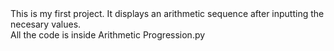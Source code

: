 <html>
  <body>
    This is my first project. It displays an arithmetic sequence after inputting the necesary values.
    <br>
    All the code is inside Arithmetic Progression.py
  </body>
</html>
